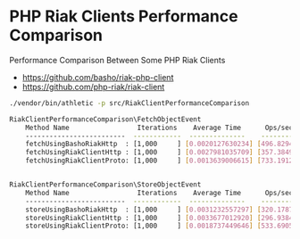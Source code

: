 # PHP Riak Clients Performance Comparison

Performance Comparison Between Some PHP Riak Clients

* https://github.com/basho/riak-php-client
* https://github.com/php-riak/riak-client


```bash
./vendor/bin/athletic -p src/RiakClientPerformanceComparison

RiakClientPerformanceComparison\FetchObjectEvent
    Method Name                 Iterations    Average Time      Ops/second
    -------------------------  ------------  --------------    -------------
    fetchUsingBashoRiakHttp  : [1,000     ] [0.0020127630234] [496.82948]
    fetchUsingRiakClientHttp : [1,000     ] [0.0027981035709] [357.38491]
    fetchUsingRiakClientProto: [1,000     ] [0.0013639006615] [733.19123]


RiakClientPerformanceComparison\StoreObjectEvent
    Method Name                 Iterations    Average Time      Ops/second
    -------------------------  ------------  --------------    -------------
    storeUsingBashoRiakHttp  : [1,000     ] [0.0031232557297] [320.17871]
    storeUsingRiakClientHttp : [1,000     ] [0.0033677012920] [296.93845]
    storeUsingRiakClientProto: [1,000     ] [0.0018737449646] [533.69056]
```
